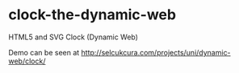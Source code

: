 clock-the-dynamic-web
=====================

HTML5 and SVG Clock (Dynamic Web)

Demo can be seen at http://selcukcura.com/projects/uni/dynamic-web/clock/
